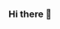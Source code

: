### Hi there 👋

<!--
**Fr0ztyy43/Fr0ztyy43** is a ✨ _special_ ✨ repository because its `README.md` (this file) appears on your GitHub profile# 📊 GitHub Stats:
![](https://github-readme-stats.vercel.app/api?username=Fr0ztyy43&theme=dark&hide_border=false&include_all_commits=false&count_private=false)<br/>
![](https://github-readme-streak-stats.herokuapp.com/?user=Fr0ztyy43&theme=dark&hide_border=false)<br/>
![](https://github-readme-stats.vercel.app/api/top-langs/?username=Fr0ztyy43&theme=dark&hide_border=false&include_all_commits=false&count_private=false&layout=compact)

### 😂 Random Dev Meme
<img src="https://random-memer.herokuapp.com/" width="512px"/>

---
[![](https://visitcount.itsvg.in/api?id=Fr0ztyy43&icon=0&color=0)](https://visitcount.itsvg.in)

